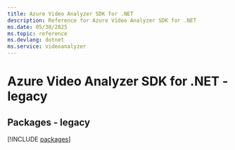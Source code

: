 ```yaml
---
title: Azure Video Analyzer SDK for .NET
description: Reference for Azure Video Analyzer SDK for .NET
ms.date: 05/30/2025
ms.topic: reference
ms.devlang: dotnet
ms.service: videoanalyzer
---
```

# Azure Video Analyzer SDK for .NET - legacy
## Packages - legacy
[!INCLUDE [packages](video-analyzer-index.md)]